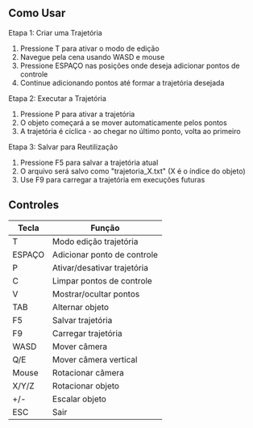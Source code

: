 ## Como Usar

Etapa 1: Criar uma Trajetória
1. Pressione T para ativar o modo de edição
2. Navegue pela cena usando WASD e mouse
3. Pressione ESPAÇO nas posições onde deseja adicionar pontos de controle
4. Continue adicionando pontos até formar a trajetória desejada

Etapa 2: Executar a Trajetória
1. Pressione P para ativar a trajetória
2. O objeto começará a se mover automaticamente pelos pontos
3. A trajetória é cíclica - ao chegar no último ponto, volta ao primeiro

Etapa 3: Salvar para Reutilização
1. Pressione F5 para salvar a trajetória atual
2. O arquivo será salvo como "trajetoria_X.txt" (X é o índice do objeto)
3. Use F9 para carregar a trajetória em execuções futuras

## Controles

| Tecla | Função |
|-------|--------|
| T | Modo edição trajetória |
| ESPAÇO | Adicionar ponto de controle |
| P | Ativar/desativar trajetória |
| C | Limpar pontos de controle |
| V | Mostrar/ocultar pontos |
| TAB | Alternar objeto |
| F5 | Salvar trajetória |
| F9 | Carregar trajetória |
| WASD | Mover câmera |
| Q/E | Mover câmera vertical |
| Mouse | Rotacionar câmera |
| X/Y/Z | Rotacionar objeto |
| +/- | Escalar objeto |
| ESC | Sair | 
